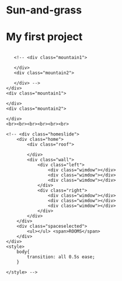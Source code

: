# Sun-and-grass
<!DOCTYPE html>
<html lang="en">
<head>
    <meta charset="UTF-8">
    <meta http-equiv="X-UA-Compatible" content="IE=edge">
    <meta name="viewport" content="width=device-width, initial-scale=1.0">
    <title>CSS Practice</title>
    <link rel="stylesheet" href="style.css">
</head>
<body>
     <h1>My first project</h1>
    <!-- <p>Lorem ipsum dolor sit amet consectetur adipisicing elit. Est doloribus unde neque nihil quos rerum obcaecati sed. Aperiam culpa magni officia ducimus. Doloribus, temporibus? Excepturi quod ipsum soluta non! Aut.</p> -->
    <div class="sky">
       <div class="sun"></div>
        <img src="">
       
       <!-- <div class="mountain1">

       </div>
       <div class="mountain2">

       </div> -->
    </div>
    <div class="mountain1">

    </div>
    <div class="mountain2">

    </div>
    <br><br><br><br><br><br>

    <!-- <div class="homeslide">
        <div class="home">
            <div class="roof">

            </div>
            <div class="wall">
                <div class="left">
                    <div class="wimdow"></div>
                    <div class="wimdow"></div>
                    <div class="wimdow"></div>
                </div>
                <div class="right">
                    <div class="wimdow"></div>
                    <div class="wimdow"></div>
                    <div class="wimdow"></div>
                </div>
            </div>
        </div>
        <div class="spaceselected">
            <ul></ul> <span>ROOMS</span>
        </div>
    </div>
    <style>
        body{
            transition: all 0.5s ease;
        }

    </style> -->
</body>
</html>
